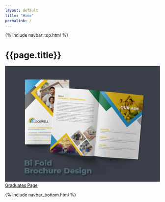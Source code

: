```yaml
---
layout: default
title: "Home"
permalink: /
---
```


{% include navbar_top.html %}

<div class="container mt-4">
	<h1 class="mb-3">{{page.title}}</h1>
	<div class="d-flex">
		<img class="w-100 mb-3" src="/assets/images/brochure.jpeg">
	</div>
	<a href="/graduates" class="btn btn-primary btn-graduates ala-font px-3 py-2 w-100">Graduates Page</a>
</div>

{% include navbar_bottom.html %}